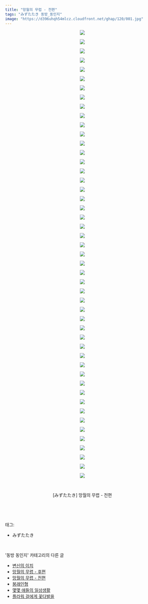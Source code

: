 ```yaml
---
title: "망월의 무렵 - 전편"
tags: "みずたたき 동방_동인지"
image: "https://d396uhqh54mlcz.cloudfront.net/ghap/120/001.jpg"
---
```

<div class="article">
<p style="text-align: center; clear: none; float: none;"><img src="{{ site.imgserver7 }}/ghap/120/001.jpg"/></p>
<p style="text-align: center; clear: none; float: none;"><img src="{{ site.imgserver7 }}/ghap/120/002.jpg"/></p>
<p style="text-align: center; clear: none; float: none;"><img src="{{ site.imgserver7 }}/ghap/120/003.jpg"/></p>
<p style="text-align: center; clear: none; float: none;"><img src="{{ site.imgserver7 }}/ghap/120/004.jpg"/></p>
<p style="text-align: center; clear: none; float: none;"><img src="{{ site.imgserver7 }}/ghap/120/005.jpg"/></p>
<p style="text-align: center; clear: none; float: none;"><img src="{{ site.imgserver7 }}/ghap/120/006.jpg"/></p>
<p style="text-align: center; clear: none; float: none;"><img src="{{ site.imgserver7 }}/ghap/120/007.jpg"/></p>
<p style="text-align: center; clear: none; float: none;"><img src="{{ site.imgserver7 }}/ghap/120/008.jpg"/></p>
<p style="text-align: center; clear: none; float: none;"><img src="{{ site.imgserver7 }}/ghap/120/009.jpg"/></p>
<p style="text-align: center; clear: none; float: none;"><img src="{{ site.imgserver7 }}/ghap/120/010.jpg"/></p>
<p style="text-align: center; clear: none; float: none;"><img src="{{ site.imgserver7 }}/ghap/120/011.jpg"/></p>
<p style="text-align: center; clear: none; float: none;"><img src="{{ site.imgserver7 }}/ghap/120/012.jpg"/></p>
<p style="text-align: center; clear: none; float: none;"><img src="{{ site.imgserver7 }}/ghap/120/013.jpg"/></p>
<p style="text-align: center; clear: none; float: none;"><img src="{{ site.imgserver7 }}/ghap/120/014.jpg"/></p>
<p style="text-align: center; clear: none; float: none;"><img src="{{ site.imgserver7 }}/ghap/120/015.jpg"/></p>
<p style="text-align: center; clear: none; float: none;"><img src="{{ site.imgserver7 }}/ghap/120/016.jpg"/></p>
<p style="text-align: center; clear: none; float: none;"><img src="{{ site.imgserver7 }}/ghap/120/017.jpg"/></p>
<p style="text-align: center; clear: none; float: none;"><img src="{{ site.imgserver7 }}/ghap/120/018.jpg"/></p>
<p style="text-align: center; clear: none; float: none;"><img src="{{ site.imgserver7 }}/ghap/120/019.jpg"/></p>
<p style="text-align: center; clear: none; float: none;"><img src="{{ site.imgserver7 }}/ghap/120/020.jpg"/></p>
<p style="text-align: center; clear: none; float: none;"><img src="{{ site.imgserver7 }}/ghap/120/021.jpg"/></p>
<p style="text-align: center; clear: none; float: none;"><img src="{{ site.imgserver7 }}/ghap/120/022.jpg"/></p>
<p style="text-align: center; clear: none; float: none;"><img src="{{ site.imgserver7 }}/ghap/120/023.jpg"/></p>
<p style="text-align: center; clear: none; float: none;"><img src="{{ site.imgserver7 }}/ghap/120/024.jpg"/></p>
<p style="text-align: center; clear: none; float: none;"><img src="{{ site.imgserver7 }}/ghap/120/025.jpg"/></p>
<p style="text-align: center; clear: none; float: none;"><img src="{{ site.imgserver7 }}/ghap/120/026.jpg"/></p>
<p style="text-align: center; clear: none; float: none;"><img src="{{ site.imgserver7 }}/ghap/120/027.jpg"/></p>
<p style="text-align: center; clear: none; float: none;"><img src="{{ site.imgserver7 }}/ghap/120/028.jpg"/></p>
<p style="text-align: center; clear: none; float: none;"><img src="{{ site.imgserver7 }}/ghap/120/029.jpg"/></p>
<p style="text-align: center; clear: none; float: none;"><img src="{{ site.imgserver7 }}/ghap/120/030.jpg"/></p>
<p style="text-align: center; clear: none; float: none;"><img src="{{ site.imgserver7 }}/ghap/120/031.jpg"/></p>
<p style="text-align: center; clear: none; float: none;"><img src="{{ site.imgserver7 }}/ghap/120/032.jpg"/></p>
<p style="text-align: center; clear: none; float: none;"><img src="{{ site.imgserver7 }}/ghap/120/033.jpg"/></p>
<p style="text-align: center; clear: none; float: none;"><img src="{{ site.imgserver7 }}/ghap/120/034.jpg"/></p>
<p style="text-align: center; clear: none; float: none;"><img src="{{ site.imgserver7 }}/ghap/120/035.jpg"/></p>
<p style="text-align: center; clear: none; float: none;"><img src="{{ site.imgserver7 }}/ghap/120/036.jpg"/></p>
<p style="text-align: center; clear: none; float: none;"><img src="{{ site.imgserver7 }}/ghap/120/037.jpg"/></p>
<p style="text-align: center; clear: none; float: none;"><img src="{{ site.imgserver7 }}/ghap/120/038.jpg"/></p>
<p style="text-align: center; clear: none; float: none;"><img src="{{ site.imgserver7 }}/ghap/120/039.jpg"/></p>
<p style="text-align: center; clear: none; float: none;"><img src="{{ site.imgserver7 }}/ghap/120/040.jpg"/></p>
<p style="text-align: center; clear: none; float: none;"><img src="{{ site.imgserver7 }}/ghap/120/041.jpg"/></p>
<p style="text-align: center; clear: none; float: none;"><img src="{{ site.imgserver7 }}/ghap/120/042.jpg"/></p>
<p style="text-align: center; clear: none; float: none;"><img src="{{ site.imgserver7 }}/ghap/120/043.jpg"/></p>
<p style="text-align: center; clear: none; float: none;"><img src="{{ site.imgserver7 }}/ghap/120/044.jpg"/></p>
<p style="text-align: center; clear: none; float: none;"><img src="{{ site.imgserver7 }}/ghap/120/045.jpg"/></p>
<p style="text-align: center; clear: none; float: none;"><img src="{{ site.imgserver7 }}/ghap/120/046.jpg"/></p>
<p style="text-align: center; clear: none; float: none;"><img src="{{ site.imgserver7 }}/ghap/120/047.jpg"/></p>
<p style="text-align: center; clear: none; float: none;"><img src="{{ site.imgserver7 }}/ghap/120/048.jpg"/></p>
<p style="text-align: center; clear: none; float: none;"><img src="{{ site.imgserver7 }}/ghap/120/049.jpg"/></p>
<p style="text-align: center; clear: none; float: none;"><br/></p>
<p style="text-align: center; clear: none; float: none;">[みずたたき] 망월의 무렵 - 전편</p>
<p><br/></p>
</div><br/>
<div class="tagTrail">
<p>태그: </p>
<ul>
<li>みずたたき</li>
</ul>
</div><br/>
<div class="another">
<p>'동방 동인지' 카테고리의 다른 글</p>
<ul>
<li><a href="/ghap_123">변신의 이치</a></li>
<li><a href="/ghap_122">망월의 무렵 - 후편</a></li>
<li><a href="/ghap_120">망월의 무렵 - 전편</a></li>
<li><a href="/ghap_119">봉래인형</a></li>
<li><a href="/ghap_118">몇몇 애들의 일상생활</a></li>
<li><a href="/ghap_117">플라워 걸에게 꽃다발을</a></li>
</ul>
</div><br/>
<div class="cb_module cb_fluid">
<div class="cb_wrt cb_profile">
</div><!-- commentList close -->
</div><br/>
